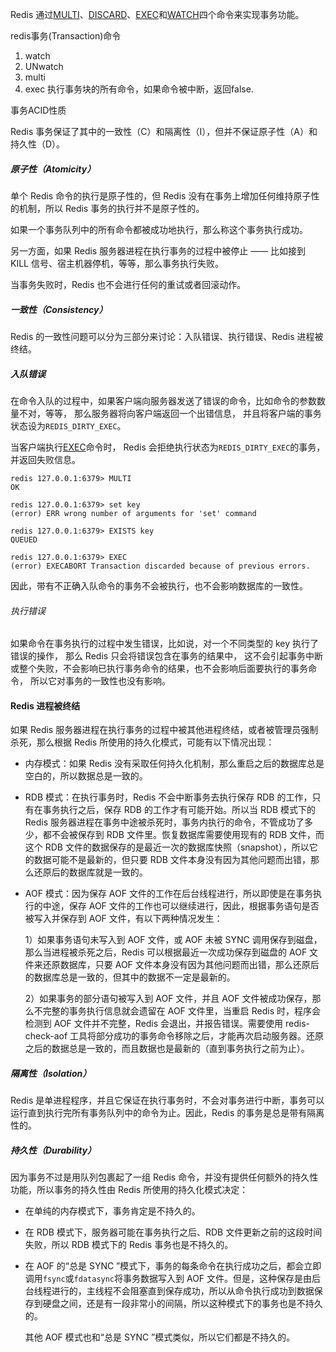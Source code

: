 Redis 通过[MULTI](http://redis.readthedocs.org/en/latest/transaction/multi.html#multi)、[DISCARD](http://redis.readthedocs.org/en/latest/transaction/discard.html#discard)、[EXEC](http://redis.readthedocs.org/en/latest/transaction/exec.html#exec)和[WATCH](http://redis.readthedocs.org/en/latest/transaction/watch.html#watch)四个命令来实现事务功能。

redis事务\(Transaction\)命令

1. watch
2. UNwatch
3. multi
4. exec 执行事务块的所有命令，如果命令被中断，返回false.

事务ACID性质

Redis 事务保证了其中的一致性（C）和隔离性（I），但并不保证原子性（A）和持久性（D）。

##### 原子性（Atomicity）

单个 Redis 命令的执行是原子性的，但 Redis 没有在事务上增加任何维持原子性的机制，所以 Redis 事务的执行并不是原子性的。

如果一个事务队列中的所有命令都被成功地执行，那么称这个事务执行成功。

另一方面，如果 Redis 服务器进程在执行事务的过程中被停止 —— 比如接到 KILL 信号、宿主机器停机，等等，那么事务执行失败。

当事务失败时，Redis 也不会进行任何的重试或者回滚动作。

##### 一致性（Consistency）

Redis 的一致性问题可以分为三部分来讨论：入队错误、执行错误、Redis 进程被终结。

##### 入队错误

在命令入队的过程中，如果客户端向服务器发送了错误的命令，比如命令的参数数量不对，等等， 那么服务器将向客户端返回一个出错信息， 并且将客户端的事务状态设为`REDIS_DIRTY_EXEC`。

当客户端执行[EXEC](http://redis.readthedocs.org/en/latest/transaction/exec.html#exec)命令时， Redis 会拒绝执行状态为`REDIS_DIRTY_EXEC`的事务， 并返回失败信息。

```
redis 127.0.0.1:6379> MULTI
OK

redis 127.0.0.1:6379> set key
(error) ERR wrong number of arguments for 'set' command

redis 127.0.0.1:6379> EXISTS key
QUEUED

redis 127.0.0.1:6379> EXEC
(error) EXECABORT Transaction discarded because of previous errors.
```

因此，带有不正确入队命令的事务不会被执行，也不会影响数据库的一致性。

###### 执行错误

如果命令在事务执行的过程中发生错误，比如说，对一个不同类型的 key 执行了错误的操作， 那么 Redis 只会将错误包含在事务的结果中， 这不会引起事务中断或整个失败，不会影响已执行事务命令的结果，也不会影响后面要执行的事务命令， 所以它对事务的一致性也没有影响。

#### Redis 进程被终结

如果 Redis 服务器进程在执行事务的过程中被其他进程终结，或者被管理员强制杀死，那么根据 Redis 所使用的持久化模式，可能有以下情况出现：

* 内存模式：如果 Redis 没有采取任何持久化机制，那么重启之后的数据库总是空白的，所以数据总是一致的。

* RDB 模式：在执行事务时，Redis 不会中断事务去执行保存 RDB 的工作，只有在事务执行之后，保存 RDB 的工作才有可能开始。所以当 RDB 模式下的 Redis 服务器进程在事务中途被杀死时，事务内执行的命令，不管成功了多少，都不会被保存到 RDB 文件里。恢复数据库需要使用现有的 RDB 文件，而这个 RDB 文件的数据保存的是最近一次的数据库快照（snapshot），所以它的数据可能不是最新的，但只要 RDB 文件本身没有因为其他问题而出错，那么还原后的数据库就是一致的。

* AOF 模式：因为保存 AOF 文件的工作在后台线程进行，所以即使是在事务执行的中途，保存 AOF 文件的工作也可以继续进行，因此，根据事务语句是否被写入并保存到 AOF 文件，有以下两种情况发生：

  1）如果事务语句未写入到 AOF 文件，或 AOF 未被 SYNC 调用保存到磁盘，那么当进程被杀死之后，Redis 可以根据最近一次成功保存到磁盘的 AOF 文件来还原数据库，只要 AOF 文件本身没有因为其他问题而出错，那么还原后的数据库总是一致的，但其中的数据不一定是最新的。

  2）如果事务的部分语句被写入到 AOF 文件，并且 AOF 文件被成功保存，那么不完整的事务执行信息就会遗留在 AOF 文件里，当重启 Redis 时，程序会检测到 AOF 文件并不完整，Redis 会退出，并报告错误。需要使用 redis-check-aof 工具将部分成功的事务命令移除之后，才能再次启动服务器。还原之后的数据总是一致的，而且数据也是最新的（直到事务执行之前为止）。

##### 隔离性（Isolation）

Redis 是单进程程序，并且它保证在执行事务时，不会对事务进行中断，事务可以运行直到执行完所有事务队列中的命令为止。因此，Redis 的事务是总是带有隔离性的。

##### 持久性（Durability）

因为事务不过是用队列包裹起了一组 Redis 命令，并没有提供任何额外的持久性功能，所以事务的持久性由 Redis 所使用的持久化模式决定：

* 在单纯的内存模式下，事务肯定是不持久的。

* 在 RDB 模式下，服务器可能在事务执行之后、RDB 文件更新之前的这段时间失败，所以 RDB 模式下的 Redis 事务也是不持久的。

* 在 AOF 的“总是 SYNC ”模式下，事务的每条命令在执行成功之后，都会立即调用`fsync`或`fdatasync`将事务数据写入到 AOF 文件。但是，这种保存是由后台线程进行的，主线程不会阻塞直到保存成功，所以从命令执行成功到数据保存到硬盘之间，还是有一段非常小的间隔，所以这种模式下的事务也是不持久的。

  其他 AOF 模式也和“总是 SYNC ”模式类似，所以它们都是不持久的。



